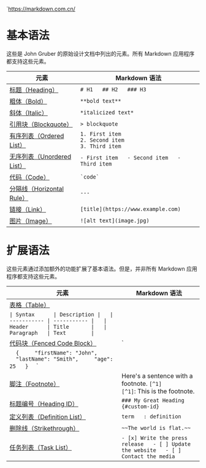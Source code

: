 `https://markdown.com.cn/
# 基本语法

这些是 John Gruber 的原始设计文档中列出的元素。所有 Markdown 应用程序都支持这些元素。

| 元素                                                                                 | Markdown 语法                                                |
| ---------------------------------------------------------------------------------- | ---------------------------------------------------------- |
| [标题（Heading）](https://markdown.com.cn/basic-syntax/headings.html)                  | `# H1   ## H2   ### H3`                                    |
| [粗体（Bold）](https://markdown.com.cn/basic-syntax/bold.html)                         | `**bold text**`                                            |
| [斜体（Italic）](https://markdown.com.cn/basic-syntax/italic.html)                     | `*italicized text*`                                        |
| [引用块（Blockquote）](https://markdown.com.cn/basic-syntax/blockquotes.html)           | `> blockquote`                                             |
| [有序列表（Ordered List）](https://markdown.com.cn/basic-syntax/ordered-lists.html)      | `1. First item`  <br>`2. Second item`  <br>`3. Third item` |
| [无序列表（Unordered List）](https://markdown.com.cn/basic-syntax/unordered-lists.html)  | `- First item   - Second item   - Third item   `           |
| [代码（Code）](https://markdown.com.cn/basic-syntax/code.html)                         | `` `code` ``                                               |
| [分隔线（Horizontal Rule）](https://markdown.com.cn/basic-syntax/horizontal-rules.html) | `---`                                                      |
| [链接（Link）](https://markdown.com.cn/basic-syntax/links.html)                        | `[title](https://www.example.com)`                         |
| [图片（Image）](https://markdown.com.cn/basic-syntax/images.html)                      | `![alt text](image.jpg)`                                   |

#  扩展语法

这些元素通过添加额外的功能扩展了基本语法。但是，并非所有 Markdown 应用程序都支持这些元素。

|元素|Markdown 语法|
|---|---|
  | [表格（Table）](https://markdown.com.cn/extended-syntax/tables.html) | 
	   `\| Syntax      \| Description \|   \| ----------- \| ----------- \|   \| Header      \| Title       \|   \| Paragraph   \| Text        \|` |
  |[代码块（Fenced Code Block）](https://markdown.com.cn/extended-syntax/fenced-code-blocks.html)|` 
  ```   {     "firstName": "John",     "lastName": "Smith",     "age": 25   }   ``` `|
  | [脚注（Footnote）](https://markdown.com.cn/extended-syntax/footnotes.html) |Here's a sentence with a footnote. `[^1]`  <br> `[^1]`: This is the footnote.|
 |[标题编号（Heading ID）](https://markdown.com.cn/extended-syntax/heading-ids.html)|`### My Great Heading {#custom-id}`|
 |[定义列表（Definition List）](https://markdown.com.cn/extended-syntax/definition-lists.html)|`term   : definition`|
 |[删除线（Strikethrough）](https://markdown.com.cn/extended-syntax/strikethrough.html)|`~~The world is flat.~~`|
 | [任务列表（Task List）](https://markdown.com.cn/extended-syntax/task-lists.html) | `- [x] Write the press release   - [ ] Update the website   - [ ] Contact the media` |


